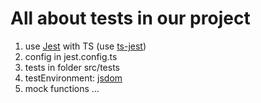 # All about tests in our project

1. use [Jest](https://jestjs.io/ru/docs/tutorial-jquery) with TS (use [ts-jest](https://kulshekhar.github.io/ts-jest/docs/))
2. config in jest.config.ts
3. tests in folder src/tests
4. testEnvironment: [jsdom](https://github.com/jsdom/jsdom)
5. mock functions ...
